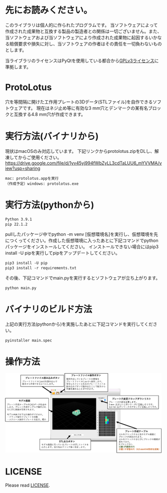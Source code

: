 # 先にお読みください。
このライブラリは個人的に作られたプログラムです。 当ソフトウェアによって作成された成果物と互換する製品の製造者との関係は一切ございません。また、当ソフトウェアおよび当ソフトウェアにより作成された成果物に起因するいかなる賠償要求や損失に対し、当ソフトウェアの作者はその責任を一切負わないものとします。

当ライブラリのライセンスはPyQtを使用している都合から[GPLv3ライセンス](LICENSE)に準拠します。

# ProtoLotus
穴を等間隔に開けた工作用プレートの3Dデータ(STLファイル)を自作できるソフトウェアです。
現在はネジ止め等に有効な3 mm穴とデンマークの某有名ブロックと互換する4.8 mm穴が作成できます。

# 実行方法(バイナリから)
現状はmacOSのみ対応しています。
下記リンクからprotolotus.zipをDLし、解凍してからご使用ください。
https://drive.google.com/file/d/1yv45yj994fWbZyLL3cdTaLUU6_mYVVMA/view?usp=sharing

```
mac: protolotus.appを実行
（作成予定）windows: protolotus.exe
```

# 実行方法(pythonから)
```shell:version
Python 3.9.1
pip 22.1.2 
```

pullしたパッケージ中でpython -m venv \[仮想環境名\]を実行し、仮想環境を先につくってください。作成した仮想環境に入ったあとに下記コマンドでpythonパッケージをインストールしてください。
インストールできない場合にはpip3 install -U pipを実行してpipをアップデートしてください。

```shell:install
pip3 install -U pip
pip3 install -r requirements.txt
```

その後、下記コマンドでmain.pyを実行するとソフトウェアが立ち上がります。
```shell:install
python main.py
```

# バイナリのビルド方法
上記の実行方法(pythonから)を実施したあとに下記コマンドを実行してください。

```shell:build
pyinstaller main.spec  
```

# 操作方法
<img width="600" alt="ツール実行画面" src="readmeImage/tutorial.png">


# LICENSE
Please read [LICENSE](LICENSE).
